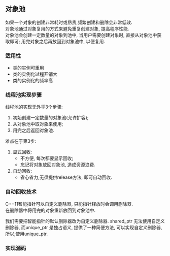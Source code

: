 ## 对象池
如果一个对象的创建非常耗时或昂贵,频繁创建和删除会非常低效.  
对象池通过对象复用的方式来避免重复创建对象, 提高程序性能.  
对象池会创建一定数量的对象到池中, 当用户需要创建对象时, 直接从对象池中获取即可;
用完对象之后再放回到对象池中, 以便复用.  

### 适用性
- 类的实例可重用
- 类的实例化过程开销大
- 类的实例化的频率高

### 线程池实现步骤
线程池的实现无外乎3个步骤:  
1. 初始创建一定数量的对象池(允许扩容);
2. 从对象池中取对象来使用;
3. 用完之后返回对象池.

难点在于第3步:  
1. 显式回收:
	- 不方便, 每次都要显示回收;
	- 忘记将对象放回对象池, 造成资源浪费.
2. 自动回收:
	- 省心省力,无须提供release方法, 即可自动回收.

### 自动回收技术
C++11智能指针可以自定义删除器, 只能指针释放时会调用删除器.  
在删除器中将用完的对象重新放回到对象池中.

我们需要把智能指针的默认删除器改为自定义删除器. shared_ptr 无法使用自定义删除器, 而unique_ptr 是独占语义, 提供了一种简便方法, 可以实现自定义删除器, 所以,使用unique_ptr.

### 实现源码



